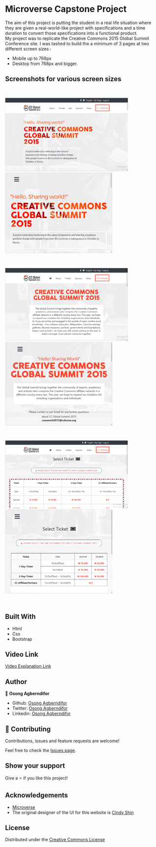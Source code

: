 # Microverse Capstone Project
The aim of this project is putting the student in a real life situation where they are given a real-world-like project with specifications and a time duration to convert those specifications into a functional product.
<br>
My project was to replicate the Creative Commons 2015 Global Summit Conference site. I was tashed to build the a minimum of 3 pages at two different screen sizes :
- Mobile up to 768px
- Desktop from 768px and bigger.


## Screenshots for various screen sizes
<br>
<p float="left">
 <img src="screenshots/home-big.PNG" width="400"> &nbsp; <img src="screenshots/home-small.PNG" width="350">
</p>
<br>
<p float="left">
<img src="screenshots/about-big.PNG" width="400"> &nbsp; <img src="screenshots/about-small.PNG" width="350">
 </p>
<br>
 <p float="left">
<img src="screenshots/tickets-big.PNG" width="400"> &nbsp; <img src="screenshots/tickets-small.PNG" width="350">
 </p>
<br>


## Built With

* Html
* Css
* Bootstrap

## Video Link

[Video Explanation Link]()


## Author

👤 **Osong Agberndifor**

- Github: [Osong Agberndifor](https://github.com/OA7)
- Twitter: [Osong Agberndifor](https://twitter.com/Osong17)
- Linkedin: [Osong Agberndifor](https://linkedin.com/osong-agberndifor)


## 🤝 Contributing

Contributions, issues and feature requests are welcome!

Feel free to check the [Issues page](https://github.com/OA7/Creative-Commons-Page/issues).

## Show your support

Give a ⭐️ if you like this project!

## Acknowledgements
  * [Microverse](https://www.microverse.org/)
  * The original designer of the UI for this website is [Cindy Shin](https://www.behance.net/adagio07)

## License
 Distributed under the [Creative Commons License](https://creativecommons.org/licenses/by-nc/4.0/)